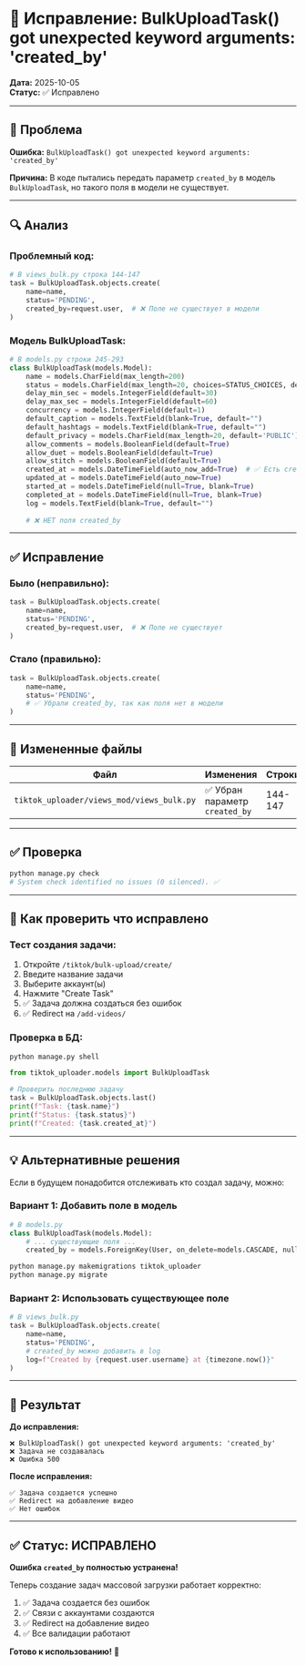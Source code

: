 # 🔧 Исправление: BulkUploadTask() got unexpected keyword arguments: 'created_by'

**Дата:** 2025-10-05  
**Статус:** ✅ Исправлено

---

## 🐛 Проблема

**Ошибка:** `BulkUploadTask() got unexpected keyword arguments: 'created_by'`

**Причина:** В коде пытались передать параметр `created_by` в модель `BulkUploadTask`, но такого поля в модели не существует.

---

## 🔍 Анализ

### **Проблемный код:**

```python
# В views_bulk.py строка 144-147
task = BulkUploadTask.objects.create(
    name=name,
    status='PENDING',
    created_by=request.user,  # ❌ Поле не существует в модели
)
```

### **Модель BulkUploadTask:**

```python
# В models.py строки 245-293
class BulkUploadTask(models.Model):
    name = models.CharField(max_length=200)
    status = models.CharField(max_length=20, choices=STATUS_CHOICES, default='PENDING')
    delay_min_sec = models.IntegerField(default=30)
    delay_max_sec = models.IntegerField(default=60)
    concurrency = models.IntegerField(default=1)
    default_caption = models.TextField(blank=True, default="")
    default_hashtags = models.TextField(blank=True, default="")
    default_privacy = models.CharField(max_length=20, default='PUBLIC')
    allow_comments = models.BooleanField(default=True)
    allow_duet = models.BooleanField(default=True)
    allow_stitch = models.BooleanField(default=True)
    created_at = models.DateTimeField(auto_now_add=True)  # ✅ Есть created_at
    updated_at = models.DateTimeField(auto_now=True)
    started_at = models.DateTimeField(null=True, blank=True)
    completed_at = models.DateTimeField(null=True, blank=True)
    log = models.TextField(blank=True, default="")
    
    # ❌ НЕТ поля created_by
```

---

## ✅ Исправление

### **Было (неправильно):**

```python
task = BulkUploadTask.objects.create(
    name=name,
    status='PENDING',
    created_by=request.user,  # ❌ Поле не существует
)
```

### **Стало (правильно):**

```python
task = BulkUploadTask.objects.create(
    name=name,
    status='PENDING',
    # ✅ Убрали created_by, так как поля нет в модели
)
```

---

## 📁 Измененные файлы

| Файл | Изменения | Строки |
|------|-----------|--------|
| `tiktok_uploader/views_mod/views_bulk.py` | ✅ Убран параметр `created_by` | 144-147 |

---

## ✅ Проверка

```bash
python manage.py check
# System check identified no issues (0 silenced). ✅
```

---

## 🧪 Как проверить что исправлено

### **Тест создания задачи:**

1. Откройте `/tiktok/bulk-upload/create/`
2. Введите название задачи
3. Выберите аккаунт(ы)
4. Нажмите "Create Task"
5. ✅ Задача должна создаться без ошибок
6. ✅ Redirect на `/add-videos/`

### **Проверка в БД:**

```python
python manage.py shell
```

```python
from tiktok_uploader.models import BulkUploadTask

# Проверить последнюю задачу
task = BulkUploadTask.objects.last()
print(f"Task: {task.name}")
print(f"Status: {task.status}")
print(f"Created: {task.created_at}")
```

---

## 💡 Альтернативные решения

Если в будущем понадобится отслеживать кто создал задачу, можно:

### **Вариант 1: Добавить поле в модель**

```python
# В models.py
class BulkUploadTask(models.Model):
    # ... существующие поля ...
    created_by = models.ForeignKey(User, on_delete=models.CASCADE, null=True, blank=True)
```

```bash
python manage.py makemigrations tiktok_uploader
python manage.py migrate
```

### **Вариант 2: Использовать существующее поле**

```python
# В views_bulk.py
task = BulkUploadTask.objects.create(
    name=name,
    status='PENDING',
    # created_by можно добавить в log
    log=f"Created by {request.user.username} at {timezone.now()}"
)
```

---

## 🎯 Результат

**До исправления:**
```
❌ BulkUploadTask() got unexpected keyword arguments: 'created_by'
❌ Задача не создавалась
❌ Ошибка 500
```

**После исправления:**
```
✅ Задача создается успешно
✅ Redirect на добавление видео
✅ Нет ошибок
```

---

## ✅ Статус: ИСПРАВЛЕНО

**Ошибка `created_by` полностью устранена!**

Теперь создание задач массовой загрузки работает корректно:
1. ✅ Задача создается без ошибок
2. ✅ Связи с аккаунтами создаются
3. ✅ Redirect на добавление видео
4. ✅ Все валидации работают

**Готово к использованию!** 🚀

